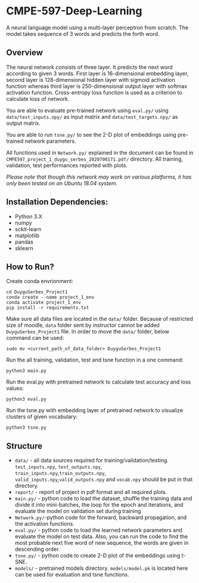 # CMPE-597-Deep-Learning

A neural language model using a multi-layer perceptron from scratch. The model takes sequence of 3 words and predicts the forth word.

## Overview

The neural network consists of three layer. It predicts the next word according to given 3 words. First layer is 16-dimensional embedding layer, second layer is 128-dimensional hidden layer with sigmoid activation function whereas third layer is 250-dimensional output layer with softmax activation function. Cross-entropy loss function is used as a criterion to calculate loss of network.

You are able to evaluate pre-trained network using `eval.py/` using `data/test_inputs.npy/` as input matrix and `data/test_targets.npy/` as output matrix. 

You are able to run `tsne.py/` to see the 2-D plot of embeddings using pre-trained network parameters. 

All functions used in `Network.py/` explained in the document can be found in `CMPE597_project_1_duygu_serbes_2020700171.pdf/` directory. All training, validation, test performances reported with plots. 

*Please note that though this network may work on various platforms, it has only been tested on an Ubuntu 18.04 system.*

## Installation Dependencies:
* Python 3.X
* numpy
* sckit-learn
* matplotlib
* pandas
* sklearn

## How to Run?

Create conda envrionment:
```
cd DuyguSerbes_Project1
conda create --name project_1_env
conda activate project_1_env
pip install -r requirements.txt
```

Make sure all data files are located in the `data/` folder. Because of restricted size of moodle, `data` folder sent by instructor cannot be added `DuyguSerbes_Project1` file. In order to move the `data/` folder, below command can be used:

```
sudo mv <current_path_of_data_folder> DuyguSerbes_Project1

```

Run the all training, validation, test and tsne function in a one command:

```
python3 main.py

```

Run the eval.py with pretrained network to calculate test accuracy and loss values:
```
python3 eval.py

```

Run the tsne.py with embedding layer of pretrained network to visualize clusters of given vocabulary:
```
python3 tsne.py

```

## Structure
* `data/` - all data sources required for training/validation/testing. `test_inputs.npy`, `test_outputs.npy`, `train_inputs.npy`,`train_outputs.npy`, `valid_inputs.npy`,`valid_outputs.npy` and `vocab.npy` should be put in that directory.
* `report/` - report of project in pdf format and all required plots. 
* `main.py/` - python code to load the dataset, shuffle the training data and divide it into mini-batches, the loop for the epoch and iterations, and evaluate the model on validation set during training
* `Network.py/`-python code for the forward, backward propagation, and the activation functions.
* `eval.py/` - python code to load the learned network parameters and evaluate the model on test data. Also, you can run the code to find the most probable next five word of new sequence, the words are given in descending order. 
* `tsne.py/` - python code to create 2-D plot of the embeddings using t-SNE. 
* `models/` - pretrained models directory. `models/model.pk` is located here can be used for evaluation and tsne functions.



